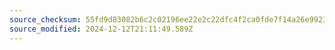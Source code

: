 ```yaml
---
source_checksum: 55fd9d83082b6c2c02196ee22e2c22dfc4f2ca0fde7f14a26e99238b29d7bd1c
source_modified: 2024-12-12T21:11:49.589Z
---
```


